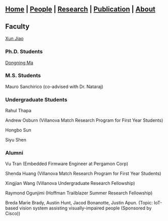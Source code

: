 ## [Home](./) | [**People**](./people) | [Research](./research) | [Publication](./publication) | [About](./about) 

## Faculty
[Xun Jiao](http://www.ece.villanova.edu/~xjiao/)

### Ph.D. Students
[Dongning Ma](./people/dma)

### M.S. Students

Mauro Sanchirico (co-advised with Dr. Nataraj)

### Undergraduate Students

Rahul Thapa

Andrew Osburn (Villanova Match Research Program for First Year Students)

Hongbo Sun

Siyu Shen

### Alumni

Vu Tran (Embedded Firmware Engineer at Pergamon Corp)

Shenda Huang (Villanova Match Research Program for First Year Students)

Xingjian Wang (Villanova Undergraduate Research Fellowship)

Raymond Ogunjimi (Hoffman Trailblazer Summer Research Fellowship)

Breda Marie Brady, Austin Hunt, Jacod Bonanotte, Justin Apun. (Topic: IoT-based vision system assisting visually-impaired people (Sponsored by Cisco))
